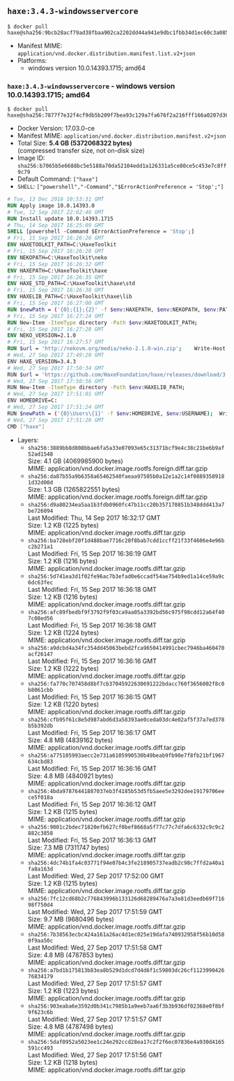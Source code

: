 ## `haxe:3.4.3-windowsservercore`

```console
$ docker pull haxe@sha256:9bcb28acf79ad38fbaa902ca2202dd44a941e9dbc1fbb34d1ec60c3a08586aab
```

-	Manifest MIME: `application/vnd.docker.distribution.manifest.list.v2+json`
-	Platforms:
	-	windows version 10.0.14393.1715; amd64

### `haxe:3.4.3-windowsservercore` - windows version 10.0.14393.1715; amd64

```console
$ docker pull haxe@sha256:7877f7e32f4cf9db5b209f7bea93c129a7fa676f2a216fff166a0207d36400b4
```

-	Docker Version: 17.03.0-ce
-	Manifest MIME: `application/vnd.docker.distribution.manifest.v2+json`
-	Total Size: **5.4 GB (5372068322 bytes)**  
	(compressed transfer size, not on-disk size)
-	Image ID: `sha256:b7065b5e6688bc5e5188a70da52104edd1a126331a5ce80ce5c453e7c8ff9c79`
-	Default Command: `["haxe"]`
-	`SHELL`: `["powershell","-Command","$ErrorActionPreference = 'Stop';"]`

```dockerfile
# Tue, 13 Dec 2016 10:53:31 GMT
RUN Apply image 10.0.14393.0
# Tue, 12 Sep 2017 22:02:46 GMT
RUN Install update 10.0.14393.1715
# Thu, 14 Sep 2017 16:25:09 GMT
SHELL [powershell -Command $ErrorActionPreference = 'Stop';]
# Fri, 15 Sep 2017 16:26:26 GMT
ENV HAXETOOLKIT_PATH=C:\HaxeToolkit
# Fri, 15 Sep 2017 16:26:28 GMT
ENV NEKOPATH=C:\HaxeToolkit\neko
# Fri, 15 Sep 2017 16:26:32 GMT
ENV HAXEPATH=C:\HaxeToolkit\haxe
# Fri, 15 Sep 2017 16:26:35 GMT
ENV HAXE_STD_PATH=C:\HaxeToolkit\haxe\std
# Fri, 15 Sep 2017 16:26:38 GMT
ENV HAXELIB_PATH=C:\HaxeToolkit\haxe\lib
# Fri, 15 Sep 2017 16:27:00 GMT
RUN $newPath = ('{0};{1};{2}' -f $env:HAXEPATH, $env:NEKOPATH, $env:PATH); 	Write-Host ('Updating PATH: {0}' -f $newPath); 	[Environment]::SetEnvironmentVariable('PATH', $newPath, [EnvironmentVariableTarget]::Machine);
# Fri, 15 Sep 2017 16:27:24 GMT
RUN New-Item -ItemType directory -Path $env:HAXETOOLKIT_PATH;
# Fri, 15 Sep 2017 16:27:28 GMT
ENV NEKO_VERSION=2.1.0
# Fri, 15 Sep 2017 16:27:57 GMT
RUN $url = 'http://nekovm.org/media/neko-2.1.0-win.zip'; 	Write-Host ('Downloading {0} ...' -f $url); 	Invoke-WebRequest -Uri $url -OutFile 'neko.zip'; 		Write-Host 'Verifying sha256 (ad7f8ead8300cdbfdc062bcf7ba63b1b1993d975023cde2dfd61936950eddb0e) ...'; 	if ((Get-FileHash neko.zip -Algorithm sha256).Hash -ne 'ad7f8ead8300cdbfdc062bcf7ba63b1b1993d975023cde2dfd61936950eddb0e') { 		Write-Host 'FAILED!'; 		exit 1; 	}; 		Write-Host 'Expanding ...'; 	New-Item -ItemType directory -Path tmp; 	Expand-Archive -Path neko.zip -DestinationPath tmp; 	if (Test-Path tmp\neko.exe) { Move-Item tmp $env:NEKOPATH } 	else { Move-Item (Resolve-Path tmp\neko* | Select -ExpandProperty Path) $env:NEKOPATH }; 		Write-Host 'Removing ...'; 	Remove-Item -Path neko.zip, tmp -Force -Recurse -ErrorAction Ignore; 		Write-Host 'Verifying install ...'; 	Write-Host '  neko -version'; neko -version; 		Write-Host 'Complete.';
# Wed, 27 Sep 2017 17:49:20 GMT
ENV HAXE_VERSION=3.4.3
# Wed, 27 Sep 2017 17:50:34 GMT
RUN $url = 'https://github.com/HaxeFoundation/haxe/releases/download/3.4.3/haxe-3.4.3-win.zip'; 	Write-Host ('Downloading {0} ...' -f $url); 	Invoke-WebRequest -Uri $url -OutFile haxe.zip; 		Write-Host 'Verifying sha256 (0ac0b4115ff2a551c8784bdc415f2355a392e866aff61f17cb116539fcf55f93) ...'; 	if ((Get-FileHash haxe.zip -Algorithm sha256).Hash -ne '0ac0b4115ff2a551c8784bdc415f2355a392e866aff61f17cb116539fcf55f93') { 		Write-Host 'FAILED!'; 		exit 1; 	}; 		Write-Host 'Expanding ...'; 	New-Item -ItemType directory -Path tmp; 	Expand-Archive -Path haxe.zip -DestinationPath tmp; 	if (Test-Path tmp\haxe.exe) { Move-Item tmp $env:HAXEPATH } 	else { Move-Item (Resolve-Path tmp\haxe* | Select -ExpandProperty Path) $env:HAXEPATH }; 		Write-Host 'Removing ...'; 	Remove-Item -Path haxe.zip, tmp -Force -Recurse -ErrorAction Ignore; 		Write-Host 'Verifying install ...'; 	Write-Host '  haxe -version'; haxe -version; 		Write-Host 'Complete.';
# Wed, 27 Sep 2017 17:50:56 GMT
RUN New-Item -ItemType directory -Path $env:HAXELIB_PATH;
# Wed, 27 Sep 2017 17:51:01 GMT
ENV HOMEDRIVE=C:
# Wed, 27 Sep 2017 17:51:24 GMT
RUN $newPath = ('{0}\Users\{1}' -f $env:HOMEDRIVE, $env:USERNAME); 	Write-Host ('Updating HOMEPATH: {0}' -f $newPath); 	[Environment]::SetEnvironmentVariable('HOMEPATH', $newPath, [EnvironmentVariableTarget]::Machine);
# Wed, 27 Sep 2017 17:51:28 GMT
CMD ["haxe"]
```

-	Layers:
	-	`sha256:3889bb8d808bbae6fa5a33e07093e65c31371bcf9e4c38c21be6b9af52ad1548`  
		Size: 4.1 GB (4069985900 bytes)  
		MIME: application/vnd.docker.image.rootfs.foreign.diff.tar.gzip
	-	`sha256:da87b55a9b6358a65462540faeaa97505b0a12e1a2c14f08893589181d32d00d`  
		Size: 1.3 GB (1265822551 bytes)  
		MIME: application/vnd.docker.image.rootfs.foreign.diff.tar.gzip
	-	`sha256:d9a80234ea5aa1b3fdb0960fc47b11cc20b357170851b348ddd413a7be726094`  
		Last Modified: Thu, 14 Sep 2017 16:32:17 GMT  
		Size: 1.2 KB (1225 bytes)  
		MIME: application/vnd.docker.image.rootfs.diff.tar.gzip
	-	`sha256:ba728ebf20f1d488bae7716c20f8bab7cdd1ccff21f33f4606e4e96bc2b271a1`  
		Last Modified: Fri, 15 Sep 2017 16:36:19 GMT  
		Size: 1.2 KB (1216 bytes)  
		MIME: application/vnd.docker.image.rootfs.diff.tar.gzip
	-	`sha256:5d741ea3d1f02fe96ac7b3efad0e6ccadf54ae754b9ed1a14ce59a9c6dc63fec`  
		Last Modified: Fri, 15 Sep 2017 16:36:18 GMT  
		Size: 1.2 KB (1216 bytes)  
		MIME: application/vnd.docker.image.rootfs.diff.tar.gzip
	-	`sha256:afc89fbedbf9f3792f9f03ca9aa05a3392bd56c975f98cdd12a64f407c08ed56`  
		Last Modified: Fri, 15 Sep 2017 16:36:18 GMT  
		Size: 1.2 KB (1224 bytes)  
		MIME: application/vnd.docker.image.rootfs.diff.tar.gzip
	-	`sha256:a9dcbd4a34fc354dd45063bebd2fca9650414991cbec7946ba460470acf26147`  
		Last Modified: Fri, 15 Sep 2017 16:36:16 GMT  
		Size: 1.2 KB (1222 bytes)  
		MIME: application/vnd.docker.image.rootfs.diff.tar.gzip
	-	`sha256:fa770c707458d8bf7cb37045922630691222bdacc760f3656002f8c0b8061cbb`  
		Last Modified: Fri, 15 Sep 2017 16:36:15 GMT  
		Size: 1.2 KB (1220 bytes)  
		MIME: application/vnd.docker.image.rootfs.diff.tar.gzip
	-	`sha256:cfb95f61c8e5d987abd6d3a58393ae0ceda03dc4e02af5f37a7ed378b5b392db`  
		Last Modified: Fri, 15 Sep 2017 16:36:17 GMT  
		Size: 4.8 MB (4839162 bytes)  
		MIME: application/vnd.docker.image.rootfs.diff.tar.gzip
	-	`sha256:a775105993aecc2e731a6105990530b49beab9fb90e7f8fb21bf1967634cbd83`  
		Last Modified: Fri, 15 Sep 2017 16:36:16 GMT  
		Size: 4.8 MB (4840921 bytes)  
		MIME: application/vnd.docker.image.rootfs.diff.tar.gzip
	-	`sha256:4bda97876441887037eb3f4185b53d5fb5aee5e3292dee19179706eece5f018a`  
		Last Modified: Fri, 15 Sep 2017 16:36:12 GMT  
		Size: 1.2 KB (1215 bytes)  
		MIME: application/vnd.docker.image.rootfs.diff.tar.gzip
	-	`sha256:9001c2bdec71820efb627cf0bef8668a5f77c77c7dfa6c6332c9c9c2882c3858`  
		Last Modified: Fri, 15 Sep 2017 16:36:13 GMT  
		Size: 7.3 MB (7311747 bytes)  
		MIME: application/vnd.docker.image.rootfs.diff.tar.gzip
	-	`sha256:4dc74b1fa4c03771f94e07b4c3fe218905737eadb2c98c7ffd2a40a1fa8a163d`  
		Last Modified: Wed, 27 Sep 2017 17:52:00 GMT  
		Size: 1.2 KB (1215 bytes)  
		MIME: application/vnd.docker.image.rootfs.diff.tar.gzip
	-	`sha256:7fc12cd68b2c776843996b133126d68289476a7a3e81d3eedb69f71698f750d4`  
		Last Modified: Wed, 27 Sep 2017 17:51:59 GMT  
		Size: 9.7 MB (9680496 bytes)  
		MIME: application/vnd.docker.image.rootfs.diff.tar.gzip
	-	`sha256:7b38563ecbc424a161a26ac4d1ec025e19dafa740932958f56b10d580f9aa50c`  
		Last Modified: Wed, 27 Sep 2017 17:51:58 GMT  
		Size: 4.8 MB (4787853 bytes)  
		MIME: application/vnd.docker.image.rootfs.diff.tar.gzip
	-	`sha256:a7bd1b175813b83ea8b529d1dcd7d4d6f1c59803dc26cf112399042676834179`  
		Last Modified: Wed, 27 Sep 2017 17:51:57 GMT  
		Size: 1.2 KB (1223 bytes)  
		MIME: application/vnd.docker.image.rootfs.diff.tar.gzip
	-	`sha256:903eaba6e3592d0b341c7985b1a9eeb7aa6f3b3b936df02368e0f8bf9f623c6b`  
		Last Modified: Wed, 27 Sep 2017 17:51:57 GMT  
		Size: 4.8 MB (4787498 bytes)  
		MIME: application/vnd.docker.image.rootfs.diff.tar.gzip
	-	`sha256:5daf0952a5023ee1c24e292ccd28ea17c2f2f6ec07836e4a930d4165591cc493`  
		Last Modified: Wed, 27 Sep 2017 17:51:56 GMT  
		Size: 1.2 KB (1218 bytes)  
		MIME: application/vnd.docker.image.rootfs.diff.tar.gzip
